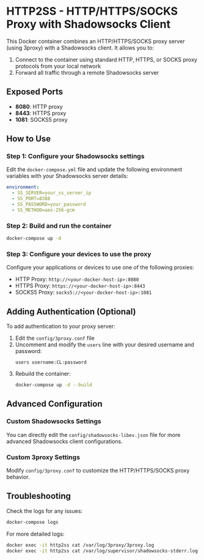 # HTTP2SS - HTTP/HTTPS/SOCKS Proxy with Shadowsocks Client

This Docker container combines an HTTP/HTTPS/SOCKS proxy server (using 3proxy) with a Shadowsocks client. It allows you to:

1. Connect to the container using standard HTTP, HTTPS, or SOCKS proxy protocols from your local network
2. Forward all traffic through a remote Shadowsocks server

## Exposed Ports

- **8080**: HTTP proxy
- **8443**: HTTPS proxy
- **1081**: SOCKS5 proxy

## How to Use

### Step 1: Configure your Shadowsocks settings

Edit the `docker-compose.yml` file and update the following environment variables with your Shadowsocks server details:

```yaml
environment:
  - SS_SERVER=your_ss_server_ip
  - SS_PORT=8388
  - SS_PASSWORD=your_password
  - SS_METHOD=aes-256-gcm
```

### Step 2: Build and run the container

```bash
docker-compose up -d
```

### Step 3: Configure your devices to use the proxy

Configure your applications or devices to use one of the following proxies:

- HTTP Proxy: `http://<your-docker-host-ip>:8080`
- HTTPS Proxy: `https://<your-docker-host-ip>:8443`
- SOCKS5 Proxy: `socks5://<your-docker-host-ip>:1081`

## Adding Authentication (Optional)

To add authentication to your proxy server:

1. Edit the `config/3proxy.conf` file
2. Uncomment and modify the `users` line with your desired username and password:
   ```
   users username:CL:password
   ```
3. Rebuild the container:
   ```bash
   docker-compose up -d --build
   ```

## Advanced Configuration

### Custom Shadowsocks Settings

You can directly edit the `config/shadowsocks-libev.json` file for more advanced Shadowsocks client configurations.

### Custom 3proxy Settings

Modify `config/3proxy.conf` to customize the HTTP/HTTPS/SOCKS proxy behavior.

## Troubleshooting

Check the logs for any issues:

```bash
docker-compose logs
```

For more detailed logs:

```bash
docker exec -it http2ss cat /var/log/3proxy/3proxy.log
docker exec -it http2ss cat /var/log/supervisor/shadowsocks-stderr.log
```